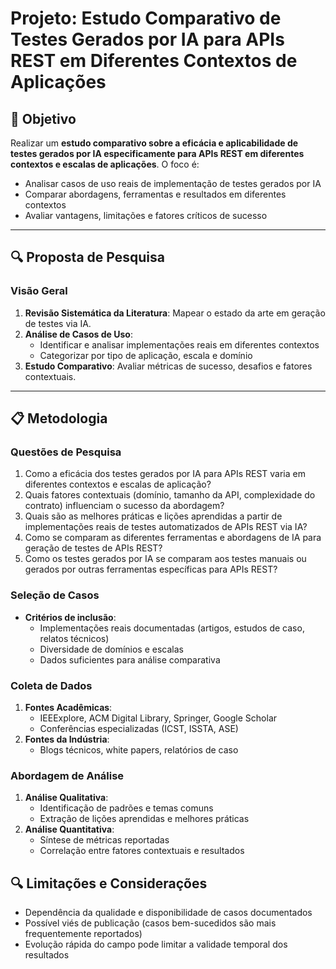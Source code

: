 # Projeto: Estudo Comparativo de Testes Gerados por IA para APIs REST em Diferentes Contextos de Aplicações

## 📌 Objetivo
Realizar um **estudo comparativo sobre a eficácia e aplicabilidade de testes gerados por IA especificamente para APIs REST em diferentes contextos e escalas de aplicações**. O foco é:
- Analisar casos de uso reais de implementação de testes gerados por IA
- Comparar abordagens, ferramentas e resultados em diferentes contextos
- Avaliar vantagens, limitações e fatores críticos de sucesso

---

## 🔍 Proposta de Pesquisa

### **Visão Geral**
1. **Revisão Sistemática da Literatura**: Mapear o estado da arte em geração de testes via IA.
2. **Análise de Casos de Uso**:
   - Identificar e analisar implementações reais em diferentes contextos
   - Categorizar por tipo de aplicação, escala e domínio
3. **Estudo Comparativo**: Avaliar métricas de sucesso, desafios e fatores contextuais.

---

## 📋 Metodologia

### **Questões de Pesquisa**
1. Como a eficácia dos testes gerados por IA para APIs REST varia em diferentes contextos e escalas de aplicação?
2. Quais fatores contextuais (domínio, tamanho da API, complexidade do contrato) influenciam o sucesso da abordagem?
3. Quais são as melhores práticas e lições aprendidas a partir de implementações reais de testes automatizados de APIs REST via IA?
4. Como se comparam as diferentes ferramentas e abordagens de IA para geração de testes de APIs REST?
5. Como os testes gerados por IA se comparam aos testes manuais ou gerados por outras ferramentas específicas para APIs REST?

### **Seleção de Casos**
- **Critérios de inclusão**:
  - Implementações reais documentadas (artigos, estudos de caso, relatos técnicos)
  - Diversidade de domínios e escalas
  - Dados suficientes para análise comparativa

### **Coleta de Dados**
1. **Fontes Acadêmicas**:
   - IEEExplore, ACM Digital Library, Springer, Google Scholar
   - Conferências especializadas (ICST, ISSTA, ASE)
2. **Fontes da Indústria**:
   - Blogs técnicos, white papers, relatórios de caso

### **Abordagem de Análise**
1. **Análise Qualitativa**:
   - Identificação de padrões e temas comuns
   - Extração de lições aprendidas e melhores práticas
2. **Análise Quantitativa**:
   - Síntese de métricas reportadas
   - Correlação entre fatores contextuais e resultados

## 🔍 Limitações e Considerações

- Dependência da qualidade e disponibilidade de casos documentados
- Possível viés de publicação (casos bem-sucedidos são mais frequentemente reportados)
- Evolução rápida do campo pode limitar a validade temporal dos resultados
